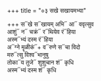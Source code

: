 +++
title = "०३ सखे सखायमभ्या"

+++
स᳓खे स᳓खायम् अभि᳓ आ᳓ ववृत्सुव  
आशुं᳓ न᳓ चक्रं᳓ र᳓थियेव रं᳓हिया  
अस्म᳓भ्यं दस्म रं᳓हिया  
अ᳓ग्ने मॄळीकं᳓+ व᳓रुणे स᳓चा विदो  
मरु᳓त्सु विश्व᳓भानुषु  
तोका᳓य तुजे᳓ शुशुचान शं᳓ कृधि  
अस्म᳓भ्यं दस्म शं᳓ कृधि